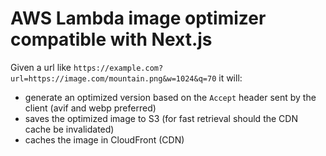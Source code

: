 # AWS Lambda image optimizer compatible with Next.js

Given a url like `https://example.com?url=https://image.com/mountain.png&w=1024&q=70` it will:

- generate an optimized version based on the `Accept` header sent by the client (avif and webp preferred)
- saves the optimized image to S3 (for fast retrieval should the CDN cache be invalidated)
- caches the image in CloudFront (CDN)
